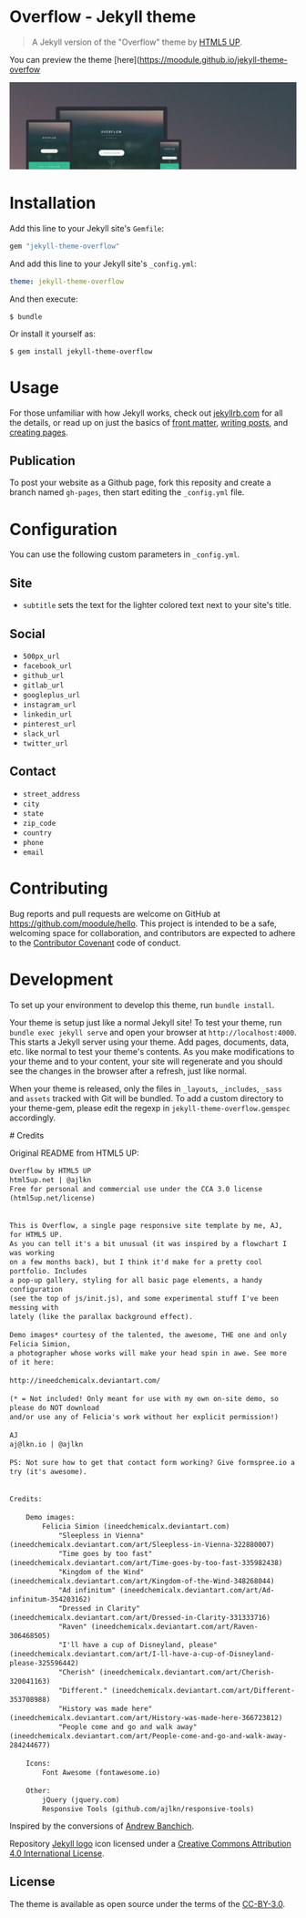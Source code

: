 # Overflow - Jekyll theme

> A Jekyll version of the "Overflow" theme by [HTML5 UP][html5up].

You can preview the theme [here](https://moodule.github.io/jekyll-theme-overfow

![Overflow Theme](assets/images/screenshot.jpg "Overflow Theme")

# Installation

Add this line to your Jekyll site's `Gemfile`:

```ruby
gem "jekyll-theme-overflow"
```

And add this line to your Jekyll site's `_config.yml`:

```yaml
theme: jekyll-theme-overflow
```

And then execute:

    $ bundle

Or install it yourself as:

    $ gem install jekyll-theme-overflow

# Usage

For those unfamiliar with how Jekyll works, check out [jekyllrb.com](https://jekyllrb.com/) for all the details, 
or read up on just the basics of [front matter](https://jekyllrb.com/docs/frontmatter/), [writing posts](https://jekyllrb.com/docs/posts/), 
and [creating pages](https://jekyllrb.com/docs/pages/).

## Publication

To post your website as a Github page, fork this reposity and create a branch named `gh-pages`, then start editing the `_config.yml` file.

# Configuration

You can use the following custom parameters in `_config.yml`.

## Site
- `subtitle` sets the text for the lighter colored text next to your site's title.

## Social
- `500px_url`
- `facebook_url`
- `github_url`
- `gitlab_url`
- `googleplus_url`
- `instagram_url`
- `linkedin_url`
- `pinterest_url`
- `slack_url`
- `twitter_url`

## Contact
- `street_address`
- `city`
- `state`
- `zip_code`
- `country`
- `phone`
- `email`

# Contributing

Bug reports and pull requests are welcome on GitHub at https://github.com/moodule/hello. This project is intended to be a safe, welcoming space for collaboration, and contributors are expected to adhere to the [Contributor Covenant][contributor-covenant] code of conduct.

# Development

To set up your environment to develop this theme, run `bundle install`.

Your theme is setup just like a normal Jekyll site! To test your theme, run `bundle exec jekyll serve` and open your browser at `http://localhost:4000`. This starts a Jekyll server using your theme. Add pages, documents, data, etc. like normal to test your theme's contents. As you make modifications to your theme and to your content, your site will regenerate and you should see the changes in the browser after a refresh, just like normal.

When your theme is released, only the files in `_layouts`, `_includes`, `_sass` and `assets` tracked with Git will be bundled.
To add a custom directory to your theme-gem, please edit the regexp in `jekyll-theme-overflow.gemspec` accordingly.

# Credits

Original README from HTML5 UP:

```
Overflow by HTML5 UP
html5up.net | @ajlkn
Free for personal and commercial use under the CCA 3.0 license (html5up.net/license)


This is Overflow, a single page responsive site template by me, AJ, for HTML5 UP.
As you can tell it's a bit unusual (it was inspired by a flowchart I was working
on a few months back), but I think it'd make for a pretty cool portfolio. Includes
a pop-up gallery, styling for all basic page elements, a handy configuration
(see the top of js/init.js), and some experimental stuff I've been messing with
lately (like the parallax background effect).

Demo images* courtesy of the talented, the awesome, THE one and only Felicia Simion,
a photographer whose works will make your head spin in awe. See more of it here:

http://ineedchemicalx.deviantart.com/

(* = Not included! Only meant for use with my own on-site demo, so please do NOT download
and/or use any of Felicia's work without her explicit permission!)

AJ
aj@lkn.io | @ajlkn

PS: Not sure how to get that contact form working? Give formspree.io a try (it's awesome).


Credits:

    Demo images:
        Felicia Simion (ineedchemicalx.deviantart.com)
            "Sleepless in Vienna" (ineedchemicalx.deviantart.com/art/Sleepless-in-Vienna-322880007)
            "Time goes by too fast" (ineedchemicalx.deviantart.com/art/Time-goes-by-too-fast-335982438)
            "Kingdom of the Wind" (ineedchemicalx.deviantart.com/art/Kingdom-of-the-Wind-348268044)
            "Ad infinitum" (ineedchemicalx.deviantart.com/art/Ad-infinitum-354203162)
            "Dressed in Clarity" (ineedchemicalx.deviantart.com/art/Dressed-in-Clarity-331333716)
            "Raven" (ineedchemicalx.deviantart.com/art/Raven-306468505)
            "I'll have a cup of Disneyland, please" (ineedchemicalx.deviantart.com/art/I-ll-have-a-cup-of-Disneyland-please-325596442)
            "Cherish" (ineedchemicalx.deviantart.com/art/Cherish-320041163)
            "Different." (ineedchemicalx.deviantart.com/art/Different-353708988)
            "History was made here" (ineedchemicalx.deviantart.com/art/History-was-made-here-366723812)
            "People come and go and walk away" (ineedchemicalx.deviantart.com/art/People-come-and-go-and-walk-away-284244677)

    Icons:
        Font Awesome (fontawesome.io)

    Other:
        jQuery (jquery.com)
        Responsive Tools (github.com/ajlkn/responsive-tools)
```

Inspired by the conversions of [Andrew Banchich][andrew-banchich].

Repository [Jekyll logo][jekyll-logo] icon licensed under a [Creative Commons Attribution 4.0 International License][cc4-license].

## License

The theme is available as open source under the terms of the [CC-BY-3.0](LICENSE).

[andrew-banchich]: https://gitlab.com/andrewbanchich
[cc4-license]: http://choosealicense.com/licenses/cc-by-4.0/
[contributor-covenant]: http://contributor-covenant.org
[html5up]: https://html5up.net/
[jekyll-logo]: https://github.com/jekyll/brand
